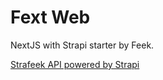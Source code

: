# Fext Web

NextJS with Strapi starter by Feek.

[Strafeek API powered by Strapi](https://github.com/iamfeek/strafeek-api)
